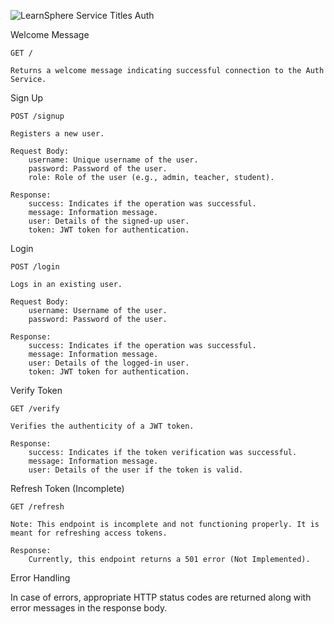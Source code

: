 ![LearnSphere Service Titles Auth](https://github.com/singhmeharjeet/learn-sphere-auth-service/assets/32851308/f934bcf4-8f97-4d3d-a7ea-6e623817dbb0)

Welcome Message

    GET /

    Returns a welcome message indicating successful connection to the Auth Service.

Sign Up

    POST /signup

    Registers a new user.

    Request Body:
        username: Unique username of the user.
        password: Password of the user.
        role: Role of the user (e.g., admin, teacher, student).

    Response:
        success: Indicates if the operation was successful.
        message: Information message.
        user: Details of the signed-up user.
        token: JWT token for authentication.

Login

    POST /login

    Logs in an existing user.

    Request Body:
        username: Username of the user.
        password: Password of the user.

    Response:
        success: Indicates if the operation was successful.
        message: Information message.
        user: Details of the logged-in user.
        token: JWT token for authentication.

Verify Token

    GET /verify

    Verifies the authenticity of a JWT token.

    Response:
        success: Indicates if the token verification was successful.
        message: Information message.
        user: Details of the user if the token is valid.

Refresh Token (Incomplete)

    GET /refresh

    Note: This endpoint is incomplete and not functioning properly. It is meant for refreshing access tokens.

    Response:
        Currently, this endpoint returns a 501 error (Not Implemented).

Error Handling

In case of errors, appropriate HTTP status codes are returned along with error messages in the response body.
